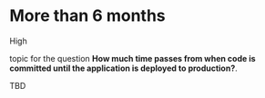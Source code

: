 # More than 6 months

<div class="risk-rounded-box high">High</div>

topic for the question **How much time passes from when code is committed until the application is deployed to production?**.

TBD
